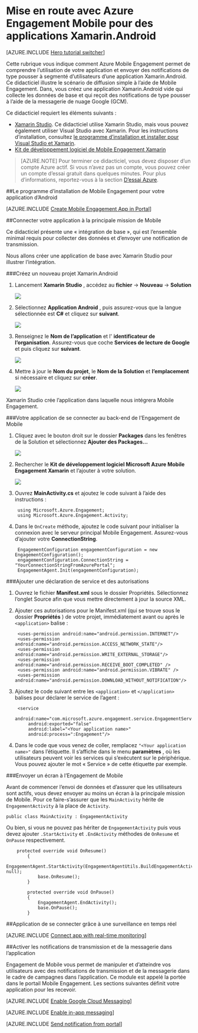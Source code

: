 <properties
    pageTitle="Mise en route avec Azure Engagement Mobile pour Xamarin.Android"
    description="Découvrez comment utiliser Azure Mobile Engagement avec Analytique et d’envoyer des Notifications pour les applications Xamarin.Android."
    services="mobile-engagement"
    documentationCenter="xamarin"
    authors="piyushjo"
    manager="erikre"
    editor="" />

<tags
    ms.service="mobile-engagement"
    ms.workload="mobile"
    ms.tgt_pltfrm="mobile-xamarin-android"
    ms.devlang="dotnet"
    ms.topic="hero-article"
    ms.date="06/16/2016"
    ms.author="piyushjo" />

# <a name="get-started-with-azure-mobile-engagement-for-xamarinandroid-apps"></a>Mise en route avec Azure Engagement Mobile pour des applications Xamarin.Android

[AZURE.INCLUDE [Hero tutorial switcher](../../includes/mobile-engagement-hero-tutorial-switcher.md)]

Cette rubrique vous indique comment Azure Mobile Engagement permet de comprendre l’utilisation de votre application et envoyer des notifications de type pousser à segmenté d’utilisateurs d’une application Xamarin.Android.
Ce didacticiel illustre le scénario de diffusion simple à l’aide de Mobile Engagement. Dans, vous créez une application Xamarin.Android vide qui collecte les données de base et qui reçoit des notifications de type pousser à l’aide de la messagerie de nuage Google (GCM).

Ce didacticiel requiert les éléments suivants :

+ [Xamarin Studio](http://xamarin.com/studio). Ce didacticiel utilise Xamarin Studio, mais vous pouvez également utiliser Visual Studio avec Xamarin. Pour les instructions d’installation, consultez [le programme d’installation et installer pour Visual Studio et Xamarin](https://msdn.microsoft.com/library/mt613162.aspx).
+ [Kit de développement logiciel de Mobile Engagement Xamarin](https://www.nuget.org/packages/Microsoft.Azure.Engagement.Xamarin/)

> [AZURE.NOTE] Pour terminer ce didacticiel, vous devez disposer d’un compte Azure actif. Si vous n’avez pas un compte, vous pouvez créer un compte d’essai gratuit dans quelques minutes. Pour plus d’informations, reportez-vous à la section [D’essai Azure](https://azure.microsoft.com/pricing/free-trial/?WT.mc_id=A0E0E5C02&amp;returnurl=http%3A%2F%2Fazure.microsoft.com%2Fen-us%2Fdocumentation%2Farticles%2Fmobile-engagement-xamarin-android-get-started).

##<a id="setup-azme"></a>Le programme d’installation de Mobile Engagement pour votre application d’Android

[AZURE.INCLUDE [Create Mobile Engagement App in Portal](../../includes/mobile-engagement-create-app-in-portal-new.md)]

##<a id="connecting-app"></a>Connecter votre application à la principale mission de Mobile

Ce didacticiel présente une « intégration de base », qui est l’ensemble minimal requis pour collecter des données et d’envoyer une notification de transmission. 

Nous allons créer une application de base avec Xamarin Studio pour illustrer l’intégration.

###<a name="create-a-new-xamarinandroid-project"></a>Créez un nouveau projet Xamarin.Android

1. Lancement **Xamarin Studio** , accédez au **fichier** -> **Nouveau** -> **Solution** 

    ![][1]

2. Sélectionnez **Application Android** , puis assurez-vous que la langue sélectionnée est **C#** et cliquez sur **suivant**.

    ![][2]

3. Renseignez le **Nom de l’application** et l' **identificateur de l’organisation**. Assurez-vous que coche **Services de lecture de Google** et puis cliquez sur **suivant**. 

    ![][3]
    
4. Mettre à jour le **Nom du projet**, le **Nom de la Solution** et **l’emplacement** si nécessaire et cliquez sur **créer**.

    ![][4]
 
Xamarin Studio crée l’application dans laquelle nous intégrera Mobile Engagement. 

###<a name="connect-your-app-to-mobile-engagement-backend"></a>Votre application de se connecter au back-end de l’Engagement de Mobile

1. Cliquez avec le bouton droit sur le dossier **Packages** dans les fenêtres de la Solution et sélectionnez **Ajouter des Packages...**

    ![][5]

2. Rechercher le **Kit de développement logiciel Microsoft Azure Mobile Engagement Xamarin** et l’ajouter à votre solution.  

    ![][6]
   
3. Ouvrez **MainActivity.cs** et ajoutez le code suivant à l’aide des instructions :

        using Microsoft.Azure.Engagement;
        using Microsoft.Azure.Engagement.Activity;

4. Dans le `OnCreate` méthode, ajoutez le code suivant pour initialiser la connexion avec le serveur principal Mobile Engagement. Assurez-vous d’ajouter votre **ConnectionString**. 

        EngagementConfiguration engagementConfiguration = new EngagementConfiguration();
        engagementConfiguration.ConnectionString = "YourConnectionStringFromAzurePortal";
        EngagementAgent.Init(engagementConfiguration);

###<a name="add-permissions-and-a-service-declaration"></a>Ajouter une déclaration de service et des autorisations

1. Ouvrez le fichier **Manifest.xml** sous le dossier Propriétés. Sélectionnez l’onglet Source afin que vous mettre directement à jour la source XML.
 
2. Ajouter ces autorisations pour le Manifest.xml (qui se trouve sous le dossier **Propriétés** ) de votre projet, immédiatement avant ou après le `<application>` balise :

        <uses-permission android:name="android.permission.INTERNET"/>
        <uses-permission android:name="android.permission.ACCESS_NETWORK_STATE"/>
        <uses-permission android:name="android.permission.WRITE_EXTERNAL_STORAGE"/>
        <uses-permission android:name="android.permission.RECEIVE_BOOT_COMPLETED" />
        <uses-permission android:name="android.permission.VIBRATE" />
        <uses-permission android:name="android.permission.DOWNLOAD_WITHOUT_NOTIFICATION"/>

3. Ajoutez le code suivant entre les `<application>` et `</application>` balises pour déclarer le service de l’agent :

        <service
            android:name="com.microsoft.azure.engagement.service.EngagementService"
            android:exported="false"
            android:label="<Your application name>"
            android:process=":Engagement"/>

4. Dans le code que vous venez de coller, remplacez `"<Your application name>"` dans l’étiquette. Il s’affiche dans le menu **paramètres** , où les utilisateurs peuvent voir les services qui s’exécutent sur le périphérique. Vous pouvez ajouter le mot « Service » de cette étiquette par exemple.

###<a name="send-a-screen-to-mobile-engagement"></a>Envoyer un écran à l’Engagement de Mobile

Avant de commencer l’envoi de données et d’assurer que les utilisateurs sont actifs, vous devez envoyer au moins un écran à la principale mission de Mobile. Pour ce faire-s’assurer que les `MainActivity` hérite de `EngagementActivity` à la place de `Activity`.

    public class MainActivity : EngagementActivity
    
Ou bien, si vous ne pouvez pas hériter de `EngagementActivity` puis vous devez ajouter `.StartActivity` et `.EndActivity` méthodes de `OnResume` et `OnPause` respectivement.  

        protected override void OnResume()
            {
                EngagementAgent.StartActivity(EngagementAgentUtils.BuildEngagementActivityName(Java.Lang.Class.FromType(this.GetType())), null);
                base.OnResume();             
            }
    
            protected override void OnPause()
            {
                EngagementAgent.EndActivity();
                base.OnPause();            
            }

##<a id="monitor"></a>Application de se connecter grâce à une surveillance en temps réel

[AZURE.INCLUDE [Connect app with real-time monitoring](../../includes/mobile-engagement-connect-app-with-monitor.md)]

##<a id="integrate-push"></a>Activer les notifications de transmission et de la messagerie dans l’application

Engagement de Mobile vous permet de manipuler et d’atteindre vos utilisateurs avec des notifications de transmission et de la messagerie dans le cadre de campagnes dans l’application. Ce module est appelé la portée dans le portail Mobile Engagement.
Les sections suivantes définit votre application pour les recevoir.

[AZURE.INCLUDE [Enable Google Cloud Messaging](../../includes/mobile-engagement-enable-google-cloud-messaging.md)]

[AZURE.INCLUDE [Enable in-app messaging](../../includes/mobile-engagement-android-send-push.md)]

[AZURE.INCLUDE [Send notification from portal](../../includes/mobile-engagement-android-send-push-from-portal.md)]

<!-- Images -->
[1]: ./media/mobile-engagement-xamarin-android-get-started/1.png
[2]: ./media/mobile-engagement-xamarin-android-get-started/2.png
[3]: ./media/mobile-engagement-xamarin-android-get-started/3.png
[4]: ./media/mobile-engagement-xamarin-android-get-started/4.png
[5]: ./media/mobile-engagement-xamarin-android-get-started/5.png
[6]: ./media/mobile-engagement-xamarin-android-get-started/6.png
